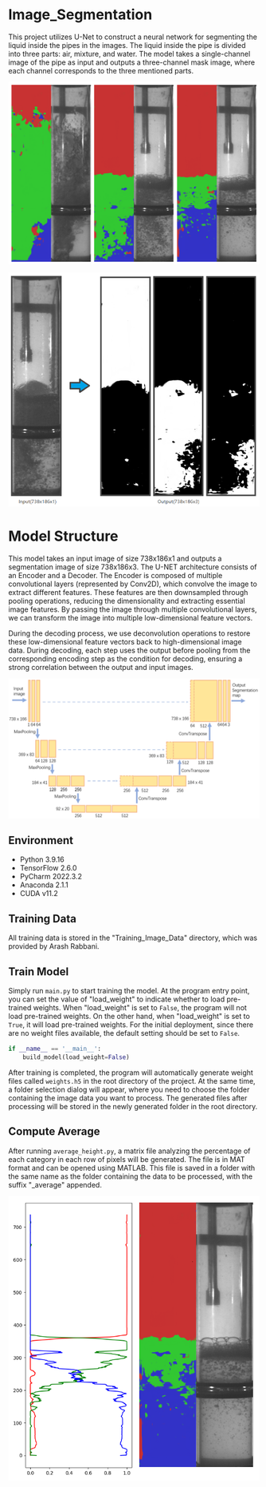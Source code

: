 # Image_Segmentation
This project utilizes U-Net to construct a neural network for segmenting the liquid inside the pipes in the images. The liquid inside the pipe is divided into three parts: air, mixture, and water. The model takes a single-channel image of the pipe as input and outputs a three-channel mask image, where each channel corresponds to the three mentioned parts.

![Local Image](asset/demoImage.png)

![Local Image](asset/segentaiondemo.png)

# Model Structure
This model takes an input image of size 738x186x1 and outputs a segmentation image of size 738x186x3. The U-NET architecture consists of an Encoder and a Decoder. The Encoder is composed of multiple convolutional layers (represented by Conv2D), which convolve the image to extract different features. These features are then downsampled through pooling operations, reducing the dimensionality and extracting essential image features. By passing the image through multiple convolutional layers, we can transform the image into multiple low-dimensional feature vectors.

During the decoding process, we use deconvolution operations to restore these low-dimensional feature vectors back to high-dimensional image data. During decoding, each step uses the output before pooling from the corresponding encoding step as the condition for decoding, ensuring a strong correlation between the output and input images.

![Local Image](asset/UNet.png)

## Environment
* Python 3.9.16
* TensorFlow 2.6.0
* PyCharm 2022.3.2
* Anaconda 2.1.1
* CUDA v11.2

## Training Data
All training data is stored in the "Training_Image_Data" directory, which was provided by Arash Rabbani.

## Train Model
Simply run `main.py` to start training the model. At the program entry point, you can set the value of "load_weight" to indicate whether to load pre-trained weights. When "load_weight" is set to `False`, the program will not load pre-trained weights. On the other hand, when "load_weight" is set to `True`, it will load pre-trained weights. For the initial deployment, since there are no weight files available, the default setting should be set to `False`.

```python
if __name__ == '__main__':
    build_model(load_weight=False)
```

After training is completed, the program will automatically generate weight files called `weights.h5` in the root directory of the project. At the same time, a folder selection dialog will appear, where you need to choose the folder containing the image data you want to process. The generated files after processing will be stored in the newly generated folder in the root directory.

## Compute Average
After running `average_height.py`, a matrix file analyzing the percentage of each category in each row of pixels will be generated. The file is in MAT format and can be opened using MATLAB. This file is saved in a folder with the same name as the folder containing the data to be processed, with the suffix "_average" appended.

![Local Image](asset/persentage.png)
